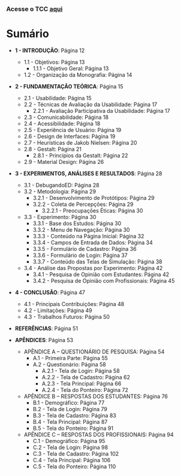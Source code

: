 ### Acesse o TCC [aqui](TCC.pdf)
# Sumário 
- **1 - INTRODUÇÃO**: Página 12
   - 1.1 - Objetivos: Página 13
      - 1.1.1 - Objetivo Geral: Página 13
   - 1.2 - Organização da Monografia: Página 14

- **2 - FUNDAMENTAÇÃO TEÓRICA**: Página 15
   - 2.1 - Usabilidade: Página 15
   - 2.2 - Técnicas de Avaliação da Usabilidade: Página 17
      - 2.2.1 - Avaliação Participativa da Usabilidade: Página 17
   - 2.3 - Comunicabilidade: Página 18
   - 2.4 - Acessibilidade: Página 18
   - 2.5 - Experiência de Usuário: Página 19
   - 2.6 - Design de Interfaces: Página 19
   - 2.7 - Heurísticas de Jakob Nielsen: Página 20
   - 2.8 - Gestalt: Página 21
      - 2.8.1 - Princípios da Gestalt: Página 22
   - 2.9 - Material Design: Página 26

- **3 - EXPERIMENTOS, ANÁLISES E RESULTADOS**: Página 28
   - 3.1 - DebugandoED: Página 28
   - 3.2 - Metodologia: Página 29
      - 3.2.1 - Desenvolvimento de Protótipos: Página 29
      - 3.2.2 - Coleta de Percepções: Página 29
         - 3.2.2.1 - Preocupações Éticas: Página 30
   - 3.3 - Experimento: Página 30
      - 3.3.1 - Base dos Estudos: Página 30
      - 3.3.2 - Menu de Navegação: Página 30
      - 3.3.3 - Conteúdo na Página Inicial: Página 32
      - 3.3.4 - Campos de Entrada de Dados: Página 34
      - 3.3.5 - Formulário de Cadastro: Página 36
      - 3.3.6 - Formulário de Login: Página 37
      - 3.3.7 - Conteúdo das Telas de Simulação: Página 38
   - 3.4 - Análise das Propostas por Experimento: Página 42
      - 3.4.1 - Pesquisa de Opinião com Estudantes: Página 42
      - 3.4.2 - Pesquisa de Opinião com Profissionais: Página 45

- **4 - CONCLUSÃO**: Página 47
   - 4.1 - Principais Contribuições: Página 48
   - 4.2 - Limitações: Página 49
   - 4.3 - Trabalhos Futuros: Página 50

- **REFERÊNCIAS**: Página 51

- **APÊNDICES**: Página 53
   - APÊNDICE A – QUESTIONÁRIO DE PESQUISA: Página 54
      - A.1 - Primeira Parte: Página 55
      - A.2 - Questionário: Página 58
         - A.2.1 - Tela de Login: Página 58
         - A.2.2 - Tela de Cadastro: Página 62
         - A.2.3 - Tela Principal: Página 66
         - A.2.4 - Tela do Ponteiro: Página 72
   - APÊNDICE B – RESPOSTAS DOS ESTUDANTES: Página 76
      - B.1 - Demográfico: Página 77
      - B.2 - Tela de Login: Página 79
      - B.3 - Tela de Cadastro: Página 83
      - B.4 - Tela Principal: Página 87
      - B.5 - Tela do Ponteiro: Página 91
   - APÊNDICE C – RESPOSTAS DOS PROFISSIONAIS: Página 94
      - C.1 - Demográfico: Página 95
      - C.2 - Tela de Login: Página 98
      - C.3 - Tela de Cadastro: Página 102
      - C.4 - Tela Principal: Página 106
      - C.5 - Tela do Ponteiro: Página 110
